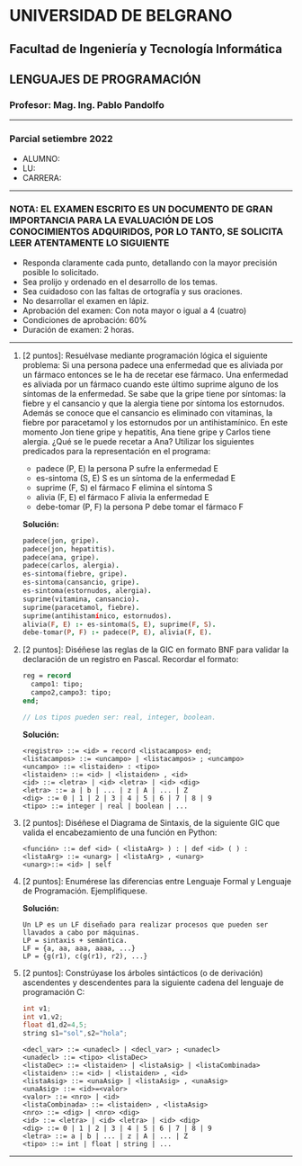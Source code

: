 # UNIVERSIDAD DE BELGRANO

## Facultad de Ingeniería y Tecnología Informática

## LENGUAJES DE PROGRAMACIÓN

### Profesor: Mag. Ing. Pablo Pandolfo

---

### Parcial setiembre 2022

* ALUMNO:  
* LU:
* CARRERA:

---

### NOTA: EL EXAMEN ESCRITO ES UN DOCUMENTO DE GRAN IMPORTANCIA PARA LA EVALUACIÓN DE LOS CONOCIMIENTOS ADQUIRIDOS, POR LO TANTO, SE SOLICITA LEER ATENTAMENTE LO SIGUIENTE

* Responda claramente cada punto, detallando con la mayor precisión posible lo solicitado.
* Sea prolijo y ordenado en el desarrollo de los temas.
* Sea cuidadoso con las faltas de ortografía y sus oraciones.
* No desarrollar el examen en lápiz.
* Aprobación del examen: Con nota mayor o igual a 4 (cuatro)
* Condiciones de aprobación: 60%
* Duración de examen: 2 horas.

---

1. [2 puntos]: Resuélvase mediante programación lógica el siguiente problema: Si una persona padece una enfermedad que es aliviada por un fármaco entonces se le ha de recetar ese fármaco. Una enfermedad es aliviada por un fármaco cuando este último suprime alguno de los síntomas de la enfermedad. Se sabe que la gripe tiene por síntomas: la fiebre y el cansancio y que la alergia tiene por síntoma los estornudos. Además se conoce que el cansancio es eliminado con vitaminas, la fiebre por paracetamol y los  estornudos por un antihistamínico. En este momento Jon tiene gripe y hepatitis, Ana tiene gripe y Carlos tiene alergia. ¿Qué se le puede recetar a Ana?  Utilizar los siguientes predicados para la representación en el programa:
    * padece (P, E) la persona P sufre la enfermedad E
    * es-sintoma (S, E) S es un síntoma de la enfermedad E
    * suprime (F, S) el fármaco F elimina el síntoma S
    * alivia (F, E) el fármaco F alivia la enfermedad E
    * debe-tomar (P, F) la persona P debe tomar el fármaco F

    **Solución:**

    ```prolog
    padece(jon, gripe).
    padece(jon, hepatitis).
    padece(ana, gripe).
    padece(carlos, alergia).
    es-sintoma(fiebre, gripe).
    es-sintoma(cansancio, gripe).
    es-sintoma(estornudos, alergia).
    suprime(vitamina, cansancio).
    suprime(paracetamol, fiebre).
    suprime(antihistamínico, estornudos).
    alivia(F, E) :- es-sintoma(S, E), suprime(F, S).
    debe-tomar(P, F) :- padece(P, E), alivia(F, E).
    ```

1. [2 puntos]: Diséñese las reglas de la GIC en formato BNF para validar la declaración de un registro en Pascal. Recordar el formato:

    ```pascal
    reg = record 
      campo1: tipo; 
      campo2,campo3: tipo; 
    end; 
    
    // Los tipos pueden ser: real, integer, boolean.
    ```  

    **Solución:**

    ```grammar
    <registro> ::= <id> = record <listacampos> end; 
    <listacampos> ::= <uncampo> | <listacampos> ; <uncampo> 
    <uncampo> ::= <listaiden> : <tipo>
    <listaiden> ::= <id> | <listaiden> , <id>
    <id> ::= <letra> | <id> <letra> | <id> <dig>
    <letra> ::= a | b | ... | z | A | ... | Z
    <dig> ::= 0 | 1 | 2 | 3 | 4 | 5 | 6 | 7 | 8 | 9 
    <tipo> ::= integer | real | boolean | ...
    ```

1. [2 puntos]: Diséñese el Diagrama de Sintaxis, de la siguiente GIC que valida el encabezamiento de una función en Python:

    ```grammar
    <función> ::= def <id> ( <listaArg> ) : | def <id> ( ) : 
    <listaArg> ::= <unarg> | <listaArg> , <unarg>
    <unarg>::= <id> | self
    ```

1. [2 puntos]: Enumérese las diferencias entre Lenguaje Formal y Lenguaje de Programación. Ejemplifiquese.

    **Solución:**

    ```plain
    Un LP es un LF diseñado para realizar procesos que pueden ser llavados a cabo por máquinas.
    LP = sintaxis + semántica.
    LF = {a, aa, aaa, aaaa, ...}
    LP = {g(r1), c(g(r1), r2), ...} 
    ```

1. [2 puntos]: Constrúyase los árboles sintácticos (o de derivación) ascendentes y descendentes para la siguiente cadena del lenguaje de programación C:

    ```c
    int v1;
    int v1,v2;
    float d1,d2=4,5;
    string s1="sol",s2="hola";
    ```

    ```grammar
    <decl_var> ::= <unadecl> | <decl_var> ; <unadecl> 
    <unadecl> ::= <tipo> <listaDec> 
    <listaDec> ::= <listaiden> | <listaAsig> | <listaCombinada> 
    <listaiden> ::= <id> | <listaiden> , <id> 
    <listaAsig> ::= <unaAsig> | <listaAsig> , <unaAsig> 
    <unaAsig> ::= <id>=<valor>
    <valor> ::= <nro> | <id>
    <listaCombinada> ::= <listaiden> , <listaAsig> 
    <nro> ::= <dig> | <nro> <dig>
    <id> ::= <letra> | <id> <letra> | <id> <dig> 
    <dig> ::= 0 | 1 | 2 | 3 | 4 | 5 | 6 | 7 | 8 | 9
    <letra> ::= a | b | ... | z | A | ... | Z 
    <tipo> ::= int | float | string | ...
    ```

---
